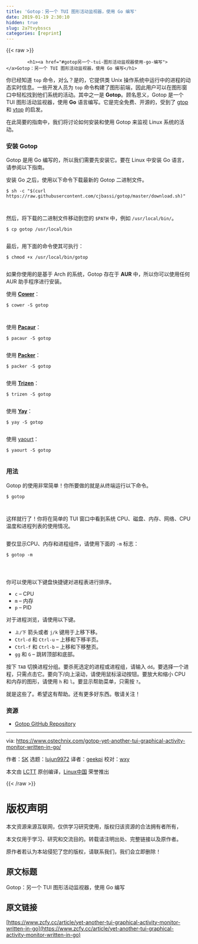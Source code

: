 ```yaml
---
title: 'Gotop：另一个 TUI 图形活动监视器，使用 Go 编写' 
date: 2019-01-19 2:30:10
hidden: true
slug: 2a7tvybsscs
categories: [reprint]
---
```


{{< raw >}}

            <h1><a href="#gotop另一个-tui-图形活动监视器使用-go-编写"></a>Gotop：另一个 TUI 图形活动监视器，使用 Go 编写</h1>
<p>你已经知道 <code>top</code> 命令，对么？是的，它提供类 Unix 操作系统中运行中的进程的动态实时信息。一些开发人员为 <code>top</code> 命令构建了图形前端，因此用户可以在图形窗口中轻松找到他们系统的活动。其中之一是 <strong>Gotop</strong>。顾名思义，Gotop 是一个 TUI 图形活动监视器，使用 <strong>Go</strong> 语言编写。它是完全免费、开源的，受到了 <a href="https://github.com/aksakalli/gtop">gtop</a> 和 <a href="https://github.com/MrRio/vtop">vtop</a> 的启发。</p>
<p>在此简要的指南中，我们将讨论如何安装和使用 Gotop 来监视 Linux 系统的活动。</p>
<h3><a href="#安装-gotop"></a>安装 Gotop</h3>
<p>Gotop 是用 Go 编写的，所以我们需要先安装它。要在 Linux 中安装 Go 语言，请参阅以下指南。</p>
<p>安装 Go 之后，使用以下命令下载最新的 Gotop 二进制文件。</p>
<pre><code class="hljs shell"><span class="hljs-meta">$</span><span class="bash"> sh -c <span class="hljs-string">"<span class="hljs-variable">$(curl https://raw.githubusercontent.com/cjbassi/gotop/master/download.sh)</span>"</span></span>

</code></pre><p>然后，将下载的二进制文件移动到您的 <code>$PATH</code> 中，例如 <code>/usr/local/bin/</code>。</p>
<pre><code class="hljs shell"><span class="hljs-meta">$</span><span class="bash"> cp gotop /usr/<span class="hljs-built_in">local</span>/bin</span>

</code></pre><p>最后，用下面的命令使其可执行：</p>
<pre><code class="hljs shell"><span class="hljs-meta">$</span><span class="bash"> chmod +x /usr/<span class="hljs-built_in">local</span>/bin/gotop</span>

</code></pre><p>如果你使用的是基于 Arch 的系统，Gotop 存在于 <strong>AUR</strong> 中，所以你可以使用任何 AUR 助手程序进行安装。</p>
<p>使用 <a href="https://www.ostechnix.com/cower-simple-aur-helper-arch-linux/"><strong>Cower</strong></a>：</p>
<pre><code class="hljs shell"><span class="hljs-meta">$</span><span class="bash"> cower -S gotop</span>

</code></pre><p>使用 <a href="https://www.ostechnix.com/install-pacaur-arch-linux/"><strong>Pacaur</strong></a>：</p>
<pre><code class="hljs shell"><span class="hljs-meta">$</span><span class="bash"> pacaur -S gotop</span>

</code></pre><p>使用 <a href="https://www.ostechnix.com/install-packer-arch-linux-2/"><strong>Packer</strong></a>：</p>
<pre><code class="hljs shell"><span class="hljs-meta">$</span><span class="bash"> packer -S gotop</span>

</code></pre><p>使用 <a href="https://www.ostechnix.com/trizen-lightweight-aur-package-manager-arch-based-systems/"><strong>Trizen</strong></a>：</p>
<pre><code class="hljs shell"><span class="hljs-meta">$</span><span class="bash"> trizen -S gotop</span>

</code></pre><p>使用 <a href="https://www.ostechnix.com/yay-found-yet-another-reliable-aur-helper/"><strong>Yay</strong></a>：</p>
<pre><code class="hljs shell"><span class="hljs-meta">$</span><span class="bash"> yay -S gotop</span>

</code></pre><p>使用 <a href="https://www.ostechnix.com/install-yaourt-arch-linux/">yaourt</a>：</p>
<pre><code class="hljs shell"><span class="hljs-meta">$</span><span class="bash"> yaourt -S gotop</span>

</code></pre><h3><a href="#用法"></a>用法</h3>
<p>Gotop 的使用非常简单！你所要做的就是从终端运行以下命令。</p>
<pre><code class="hljs shell"><span class="hljs-meta">$</span><span class="bash"> gotop</span>

</code></pre><p>这样就行了！你将在简单的 TUI 窗口中看到系统 CPU、磁盘、内存、网络、CPU温度和进程列表的使用情况。</p>
<p><a href="https://camo.githubusercontent.com/46b79dec546a592063874e223366aa0c08489dc8/687474703a2f2f7777772e6f73746563686e69782e636f6d2f77702d636f6e74656e742f75706c6f6164732f323031382f30342f476f746f702d312e706e67"><img src="https://p0.ssl.qhimg.com/t01548e4df895b31801.png" alt=""></a></p>
<p>要仅显示CPU、内存和进程组件，请使用下面的 <code>-m</code> 标志：</p>
<pre><code class="hljs shell"><span class="hljs-meta">$</span><span class="bash"> gotop -m</span>

</code></pre><p><a href="https://camo.githubusercontent.com/3188db035c98562a524af801b29c9bc753e35eb2/687474703a2f2f7777772e6f73746563686e69782e636f6d2f77702d636f6e74656e742f75706c6f6164732f323031382f30342f476f746f702d322e706e67"><img src="https://p0.ssl.qhimg.com/t01e416f0f48d048589.png" alt=""></a></p>
<p>你可以使用以下键盘快捷键对进程表进行排序。</p>
<ul>
<li><code>c</code> – CPU</li>
<li><code>m</code> – 内存</li>
<li><code>p</code> – PID</li>
</ul>
<p>对于进程浏览，请使用以下键。</p>
<ul>
<li><code>上/下</code> 箭头或者 <code>j/k</code> 键用于上移下移。</li>
<li><code>Ctrl-d</code> 和 <code>Ctrl-u</code> – 上移和下移半页。</li>
<li><code>Ctrl-f</code> 和 <code>Ctrl-b</code> – 上移和下移整页。</li>
<li><code>gg</code> 和 <code>G</code> – 跳转顶部和底部。</li>
</ul>
<p>按下 <code>TAB</code> 切换进程分组。要杀死选定的进程或进程组，请输入 <code>dd</code>。要选择一个进程，只需点击它。要向下/向上滚动，请使用鼠标滚动按钮。要放大和缩小 CPU 和内存的图形，请使用 <code>h</code> 和 <code>l</code>。要显示帮助菜单，只需按 <code>?</code>。</p>
<p>就是这些了。希望这有帮助。还有更多好东西。敬请关注！</p>
<h3><a href="#资源"></a>资源</h3>
<ul>
<li><a href="https://github.com/cjbassi/gotop">Gotop GitHub Repository</a></li>
</ul>
<hr>
<p>via: <a href="https://www.ostechnix.com/gotop-yet-another-tui-graphical-activity-monitor-written-in-go/">https://www.ostechnix.com/gotop-yet-another-tui-graphical-activity-monitor-written-in-go/</a></p>
<p>作者：<a href="https://www.ostechnix.com/author/sk/">SK</a> 选题：<a href="https://github.com/lujun9972">lujun9972</a> 译者：<a href="https://github.com/geekpi">geekpi</a> 校对：<a href="https://github.com/wxy">wxy</a></p>
<p>本文由 <a href="https://github.com/LCTT/TranslateProject">LCTT</a> 原创编译，<a href="https://linux.cn/">Linux中国</a> 荣誉推出</p>

          
{{< /raw >}}

# 版权声明
本文资源来源互联网，仅供学习研究使用，版权归该资源的合法拥有者所有，

本文仅用于学习、研究和交流目的。转载请注明出处、完整链接以及原作者。

原作者若认为本站侵犯了您的版权，请联系我们，我们会立即删除！

## 原文标题
Gotop：另一个 TUI 图形活动监视器，使用 Go 编写

## 原文链接
[https://www.zcfy.cc/article/yet-another-tui-graphical-activity-monitor-written-in-go](https://www.zcfy.cc/article/yet-another-tui-graphical-activity-monitor-written-in-go)

